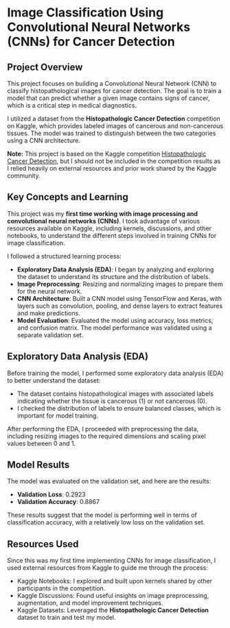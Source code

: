 # Image Classification Using Convolutional Neural Networks (CNNs) for Cancer Detection

## Project Overview
This project focuses on building a Convolutional Neural Network (CNN) to classify histopathological images for cancer detection. The goal is to train a model that can predict whether a given image contains signs of cancer, which is a critical step in medical diagnostics.

I utilized a dataset from the **Histopathologic Cancer Detection** competition on Kaggle, which provides labeled images of cancerous and non-cancerous tissues. The model was trained to distinguish between the two categories using a CNN architecture.

**Note:** This project is based on the Kaggle competition [Histopathologic Cancer Detection](https://www.kaggle.com/c/histopathologic-cancer-detection/code), but I should not be included in the competition results as I relied heavily on external resources and prior work shared by the Kaggle community.

## Key Concepts and Learning
This project was my **first time working with image processing and convolutional neural networks (CNNs)**. I took advantage of various resources available on Kaggle, including kernels, discussions, and other notebooks, to understand the different steps involved in training CNNs for image classification.

I followed a structured learning process:
- **Exploratory Data Analysis (EDA)**: I began by analyzing and exploring the dataset to understand its structure and the distribution of labels.
- **Image Preprocessing**: Resizing and normalizing images to prepare them for the neural network.
- **CNN Architecture**: Built a CNN model using TensorFlow and Keras, with layers such as convolution, pooling, and dense layers to extract features and make predictions.
- **Model Evaluation**: Evaluated the model using accuracy, loss metrics, and confusion matrix. The model performance was validated using a separate validation set.

## Exploratory Data Analysis (EDA)
Before training the model, I performed some exploratory data analysis (EDA) to better understand the dataset:
- The dataset contains histopathological images with associated labels indicating whether the tissue is cancerous (1) or not cancerous (0).
- I checked the distribution of labels to ensure balanced classes, which is important for model training.

After performing the EDA, I proceeded with preprocessing the data, including resizing images to the required dimensions and scaling pixel values between 0 and 1.

## Model Results
The model was evaluated on the validation set, and here are the results:
- **Validation Loss**: 0.2923
- **Validation Accuracy**: 0.8867

These results suggest that the model is performing well in terms of classification accuracy, with a relatively low loss on the validation set.

## Resources Used
Since this was my first time implementing CNNs for image classification, I used external resources from Kaggle to guide me through the process:
- Kaggle Notebooks: I explored and built upon kernels shared by other participants in the competition.
- Kaggle Discussions: Found useful insights on image preprocessing, augmentation, and model improvement techniques.
- Kaggle Datasets: Leveraged the **Histopathologic Cancer Detection** dataset to train and test my model.

